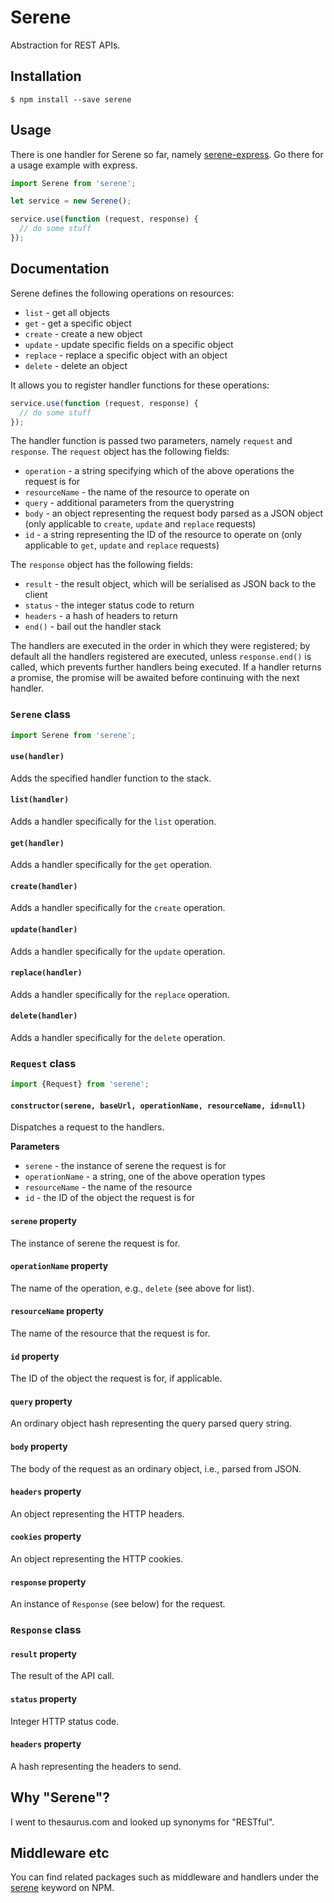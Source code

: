 
# Serene

Abstraction for REST APIs.

## Installation

    $ npm install --save serene

## Usage

There is one handler for Serene so far, namely [serene-express](https://www.npmjs.com/package/serene-express).  Go there for a usage example with express.

```js
import Serene from 'serene';

let service = new Serene();

service.use(function (request, response) {
  // do some stuff
});

```

## Documentation

Serene defines the following operations on resources:

  * `list` - get all objects
  * `get` - get a specific object
  * `create` - create a new object
  * `update` - update specific fields on a specific object
  * `replace` - replace a specific object with an object
  * `delete` - delete an object

It allows you to register handler functions for these operations:

```js
service.use(function (request, response) {
  // do some stuff
});
```

The handler function is passed two parameters, namely `request` and `response`.  The `request` object has the following fields:

  * `operation` - a string specifying which of the above operations the request is for
  * `resourceName` - the name of the resource to operate on
  * `query` - additional parameters from the querystring
  * `body` - an object representing the request body parsed as a JSON object (only applicable to `create`, `update` and `replace` requests)
  * `id` - a string representing the ID of the resource to operate on (only applicable to `get`, `update` and `replace` requests)

The `response` object has the following fields:

  * `result` - the result object, which will be serialised as JSON back to the client
  * `status` - the integer status code to return
  * `headers` - a hash of headers to return
  * `end()` - bail out the handler stack

The handlers are executed in the order in which they were registered; by default all the handlers registered are executed, unless `response.end()` is called, which prevents further handlers being executed.  If a handler returns a promise, the promise will be awaited before continuing with the next handler.

### `Serene` class

```js
import Serene from 'serene';
```

#### `use(handler)`

Adds the specified handler function to the stack.

#### `list(handler)`

Adds a handler specifically for the `list` operation.

#### `get(handler)`

Adds a handler specifically for the `get` operation.

#### `create(handler)`

Adds a handler specifically for the `create` operation.

#### `update(handler)`

Adds a handler specifically for the `update` operation.

#### `replace(handler)`

Adds a handler specifically for the `replace` operation.

#### `delete(handler)`

Adds a handler specifically for the `delete` operation.


### `Request` class

```js
import {Request} from 'serene';
```

#### `constructor(serene, baseUrl, operationName, resourceName, id=null)`

Dispatches a request to the handlers.

**Parameters**

  * `serene` - the instance of serene the request is for
  * `operationName` - a string, one of the above operation types
  * `resourceName` - the name of the resource  
  * `id` - the ID of the object the request is for

#### `serene` property

The instance of serene the request is for.

#### `operationName` property

The name of the operation, e.g., `delete` (see above for list).

#### `resourceName` property

The name of the resource that the request is for.

#### `id` property

The ID of the object the request is for, if applicable.

#### `query` property

An ordinary object hash representing the query parsed query string.

#### `body` property

The body of the request as an ordinary object, i.e., parsed from JSON.

#### `headers` property

An object representing the HTTP headers.

#### `cookies` property

An object representing the HTTP cookies.

#### `response` property

An instance of `Response` (see below) for the request.


### `Response` class

#### `result` property

The result of the API call.

#### `status` property

Integer HTTP status code.

#### `headers` property

A hash representing the headers to send.

## Why "Serene"?

I went to thesaurus.com and looked up synonyms for "RESTful".

## Middleware etc

You can find related packages such as middleware and handlers under the [serene](https://www.npmjs.com/browse/keyword/serene) keyword on NPM.
